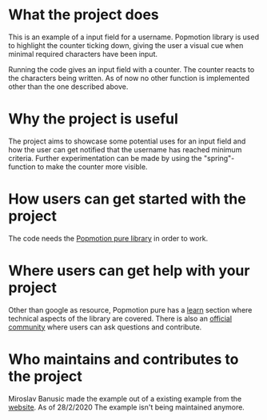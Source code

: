 # What the project does 

This is an example of a input field for a username. Popmotion library is used to highlight the counter ticking down, giving the user a visual cue when minimal required characters have been input. 

Running the code gives an input field with a counter. The counter reacts to the characters being written. As of now no other function is implemented other than the one described above.

# Why the project is useful
The project aims to showcase some potential uses for an input field and how the user can get notified that the username has reached minimum criteria. Further experimentation can be made by using the "spring"-function to make the counter more visible. 

# How users can get started with the project
The code needs the [Popmotion pure library](https://popmotion.io/pure/) in order to work. 

# Where users can get help with your project
Other than google as resource, Popmotion pure has a [learn](https://popmotion.io/learn/get-started/) section where technical aspects of the library are covered. There is also an [official community](https://spectrum.chat/popmotion/?tab=posts) where users can ask questions and contribute. 

# Who maintains and contributes to the project
Miroslav Banusic made the example out of a existing example from the [website](https://popmotion.io/learn/spring-loaded-characters-remaining/). As of 28/2/2020 The example isn't being maintained anymore.

